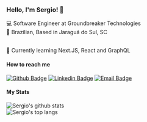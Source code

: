 ### Hello, I'm Sergio! 👋

:computer: Software Engineer at Groundbreaker Technologies
<br>:house_with_garden: Brazilian, Based in Jaraguá do Sul, SC

<br>🌱 Currently learning Next.JS, React and GraphQL

#### How to reach me
[![Github Badge](https://img.shields.io/badge/-Github-000?style=flat-square&logo=Github&logoColor=white&link=https://github.com/sergioflores-j)](https://github.com/sergioflores-j)
[![Linkedin Badge](https://img.shields.io/badge/-LinkedIn-blue?style=flat-square&logo=Linkedin&logoColor=white&link=https://www.linkedin.com/in/sergio-flores17/?locale=en_US)](https://www.linkedin.com/in/sergio-flores17/?locale=en_US)
[![Email Badge](https://img.shields.io/badge/-Gmail-EEE?style=flat-square&logo=Gmail&link=sergio.flores.junior17@gmail.com)](mailto:sergio.flores.junior17@gmail.com)


#### My Stats

![Sergio's github stats](https://github-readme-stats.vercel.app/api?username=sergioflores-j&count_private=true&show_icons=true&custom_title=Github%20Status&theme=dracula)
<br>
![Sergio's top langs](https://github-readme-stats.vercel.app/api/top-langs/?username=sergioflores-j&layout=compact)
